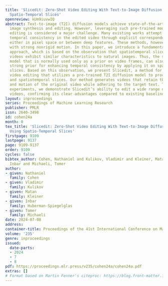```yaml
---
title: 'Slicedit: Zero-Shot Video Editing With Text-to-Image Diffusion Models Using
  Spatio-Temporal Slices'
openreview: kUm9iuvwIQ
abstract: Text-to-image (T2I) diffusion models achieve state-of-the-art results in
  image synthesis and editing. However, leveraging such pre-trained models for video
  editing is considered a major challenge. Many existing works attempt to enforce
  temporal consistency in the edited video through explicit correspondence mechanisms,
  either in pixel space or between deep features. These methods, however, struggle
  with strong nonrigid motion. In this paper, we introduce a fundamentally different
  approach, which is based on the observation that spatiotemporal slices of natural
  videos exhibit similar characteristics to natural images. Thus, the same T2I diffusion
  model that is normally used only as a prior on video frames, can also serve as a
  strong prior for enhancing temporal consistency by applying it on spatiotemporal
  slices. Based on this observation, we present Slicedit, a method for text-based
  video editing that utilizes a pre-trained T2I diffusion model to process both spatial
  and spatiotemporal slices. Our method generates videos that retain the structure
  and motion of the original video while adhering to the target text. Through extensive
  experiments, we demonstrate Slicedit’s ability to edit a wide range of real-world
  videos, confirming its clear advantages compared to existing baselines.
layout: inproceedings
series: Proceedings of Machine Learning Research
publisher: PMLR
issn: 2640-3498
id: cohen24a
month: 0
tex_title: 'Slicedit: Zero-Shot Video Editing With Text-to-Image Diffusion Models
  Using Spatio-Temporal Slices'
firstpage: 9109
lastpage: 9137
page: 9109-9137
order: 9109
cycles: false
bibtex_author: Cohen, Nathaniel and Kulikov, Vladimir and Kleiner, Matan and Huberman-Spiegelglas,
  Inbar and Michaeli, Tomer
author:
- given: Nathaniel
  family: Cohen
- given: Vladimir
  family: Kulikov
- given: Matan
  family: Kleiner
- given: Inbar
  family: Huberman-Spiegelglas
- given: Tomer
  family: Michaeli
date: 2024-07-08
address:
container-title: Proceedings of the 41st International Conference on Machine Learning
volume: '235'
genre: inproceedings
issued:
  date-parts:
  - 2024
  - 7
  - 8
pdf: https://proceedings.mlr.press/v235/cohen24a/cohen24a.pdf
extras: []
# Format based on Martin Fenner's citeproc: https://blog.front-matter.io/posts/citeproc-yaml-for-bibliographies/
---
```

